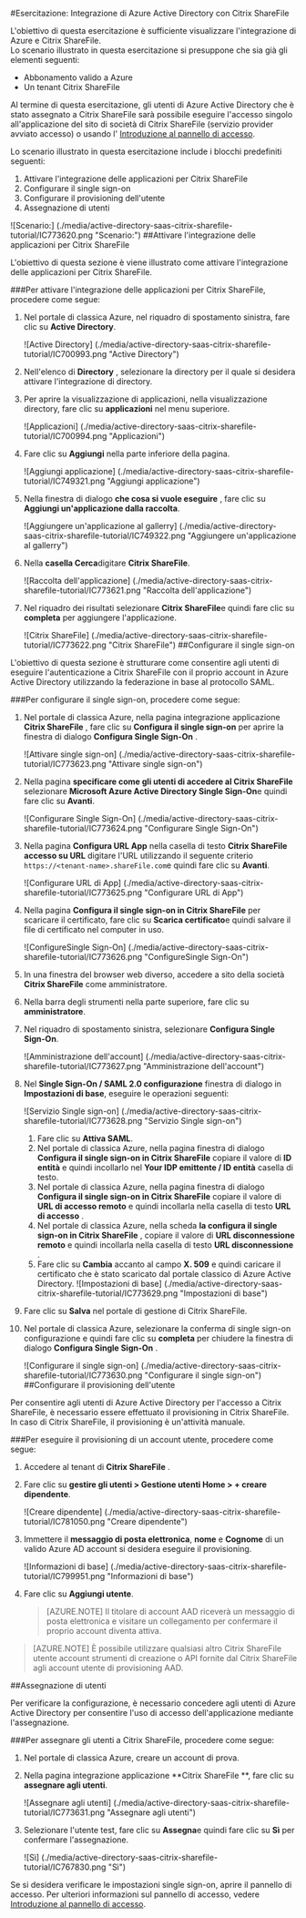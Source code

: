 <properties 
    pageTitle="Esercitazione: Integrazione di Azure Active Directory con Citrix ShareFile | Microsoft Azure" 
    description="Ecco come utilizzare Citrix ShareFile con Azure Active Directory per consentire il single sign-on, il provisioning automatico e altro." 
    services="active-directory" 
    authors="jeevansd"  
    documentationCenter="na" 
    manager="femila"/>
<tags 
    ms.service="active-directory" 
    ms.devlang="na" 
    ms.topic="article" 
    ms.tgt_pltfrm="na" 
    ms.workload="identity" 
    ms.date="09/29/2016" 
    ms.author="jeedes" />

#<a name="tutorial-azure-active-directory-integration-with-citrix-sharefile"></a>Esercitazione: Integrazione di Azure Active Directory con Citrix ShareFile

L'obiettivo di questa esercitazione è sufficiente visualizzare l'integrazione di Azure e Citrix ShareFile.  
Lo scenario illustrato in questa esercitazione si presuppone che sia già gli elementi seguenti:

-   Abbonamento valido a Azure
-   Un tenant Citrix ShareFile

Al termine di questa esercitazione, gli utenti di Azure Active Directory che è stato assegnato a Citrix ShareFile sarà possibile eseguire l'accesso singolo all'applicazione del sito di società di Citrix ShareFile (servizio provider avviato accesso) o usando l' [Introduzione al pannello di accesso](active-directory-saas-access-panel-introduction.md).

Lo scenario illustrato in questa esercitazione include i blocchi predefiniti seguenti:

1.  Attivare l'integrazione delle applicazioni per Citrix ShareFile
2.  Configurare il single sign-on
3.  Configurare il provisioning dell'utente
4.  Assegnazione di utenti

![Scenario:] (./media/active-directory-saas-citrix-sharefile-tutorial/IC773620.png "Scenario:")
##<a name="enabling-the-application-integration-for-citrix-sharefile"></a>Attivare l'integrazione delle applicazioni per Citrix ShareFile

L'obiettivo di questa sezione è viene illustrato come attivare l'integrazione delle applicazioni per Citrix ShareFile.

###<a name="to-enable-the-application-integration-for-citrix-sharefile-perform-the-following-steps"></a>Per attivare l'integrazione delle applicazioni per Citrix ShareFile, procedere come segue:

1.  Nel portale di classica Azure, nel riquadro di spostamento sinistra, fare clic su **Active Directory**.

    ![Active Directory] (./media/active-directory-saas-citrix-sharefile-tutorial/IC700993.png "Active Directory")

2.  Nell'elenco di **Directory** , selezionare la directory per il quale si desidera attivare l'integrazione di directory.

3.  Per aprire la visualizzazione di applicazioni, nella visualizzazione directory, fare clic su **applicazioni** nel menu superiore.

    ![Applicazioni] (./media/active-directory-saas-citrix-sharefile-tutorial/IC700994.png "Applicazioni")

4.  Fare clic su **Aggiungi** nella parte inferiore della pagina.

    ![Aggiungi applicazione] (./media/active-directory-saas-citrix-sharefile-tutorial/IC749321.png "Aggiungi applicazione")

5.  Nella finestra di dialogo **che cosa si vuole eseguire** , fare clic su **Aggiungi un'applicazione dalla raccolta**.

    ![Aggiungere un'applicazione al gallerry] (./media/active-directory-saas-citrix-sharefile-tutorial/IC749322.png "Aggiungere un'applicazione al gallerry")

6.  Nella **casella Cerca**digitare **Citrix ShareFile**.

    ![Raccolta dell'applicazione] (./media/active-directory-saas-citrix-sharefile-tutorial/IC773621.png "Raccolta dell'applicazione")

7.  Nel riquadro dei risultati selezionare **Citrix ShareFile**e quindi fare clic su **completa** per aggiungere l'applicazione.

    ![Citrix ShareFile] (./media/active-directory-saas-citrix-sharefile-tutorial/IC773622.png "Citrix ShareFile")
##<a name="configuring-single-sign-on"></a>Configurare il single sign-on

L'obiettivo di questa sezione è strutturare come consentire agli utenti di eseguire l'autenticazione a Citrix ShareFile con il proprio account in Azure Active Directory utilizzando la federazione in base al protocollo SAML.

###<a name="to-configure-single-sign-on-perform-the-following-steps"></a>Per configurare il single sign-on, procedere come segue:

1.  Nel portale di classica Azure, nella pagina integrazione applicazione **Citrix ShareFile** , fare clic su **Configura il single sign-on** per aprire la finestra di dialogo **Configura Single Sign-On** .

    ![Attivare single sign-on] (./media/active-directory-saas-citrix-sharefile-tutorial/IC773623.png "Attivare single sign-on")

2.  Nella pagina **specificare come gli utenti di accedere al Citrix ShareFile** selezionare **Microsoft Azure Active Directory Single Sign-On**e quindi fare clic su **Avanti**.

    ![Configurare Single Sign-On] (./media/active-directory-saas-citrix-sharefile-tutorial/IC773624.png "Configurare Single Sign-On")

3.  Nella pagina **Configura URL App** nella casella di testo **Citrix ShareFile accesso su URL** digitare l'URL utilizzando il seguente criterio `https://<tenant-name>.shareFile.com`e quindi fare clic su **Avanti**.

    ![Configurare URL di App] (./media/active-directory-saas-citrix-sharefile-tutorial/IC773625.png "Configurare URL di App")

4.  Nella pagina **Configura il single sign-on in Citrix ShareFile** per scaricare il certificato, fare clic su **Scarica certificato**e quindi salvare il file di certificato nel computer in uso.

    ![ConfigureSingle Sign-On] (./media/active-directory-saas-citrix-sharefile-tutorial/IC773626.png "ConfigureSingle Sign-On")

5.  In una finestra del browser web diverso, accedere a sito della società **Citrix ShareFile** come amministratore.

6.  Nella barra degli strumenti nella parte superiore, fare clic su **amministratore**.

7.  Nel riquadro di spostamento sinistra, selezionare **Configura Single Sign-On**.

    ![Amministrazione dell'account] (./media/active-directory-saas-citrix-sharefile-tutorial/IC773627.png "Amministrazione dell'account")

8.  Nel **Single Sign-On / SAML 2.0 configurazione** finestra di dialogo in **Impostazioni di base**, eseguire le operazioni seguenti:

    ![Servizio Single sign-on] (./media/active-directory-saas-citrix-sharefile-tutorial/IC773628.png "Servizio Single sign-on")

    1.  Fare clic su **Attiva SAML**.
    2.  Nel portale di classica Azure, nella pagina finestra di dialogo **Configura il single sign-on in Citrix ShareFile** copiare il valore di **ID entità** e quindi incollarlo nel **Your IDP emittente / ID entità** casella di testo.
    3.  Nel portale di classica Azure, nella pagina finestra di dialogo **Configura il single sign-on in Citrix ShareFile** copiare il valore di **URL di accesso remoto** e quindi incollarla nella casella di testo **URL di accesso** .
    4.  Nel portale di classica Azure, nella scheda **la configura il single sign-on in Citrix ShareFile** , copiare il valore di **URL disconnessione remoto** e quindi incollarla nella casella di testo **URL disconnessione** .
    5.  Fare clic su **Cambia** accanto al campo **X. 509** e quindi caricare il certificato che è stato scaricato dal portale classico di Azure Active Directory.
        ![Impostazioni di base] (./media/active-directory-saas-citrix-sharefile-tutorial/IC773629.png "Impostazioni di base")

9.  Fare clic su **Salva** nel portale di gestione di Citrix ShareFile.

10. Nel portale di classica Azure, selezionare la conferma di single sign-on configurazione e quindi fare clic su **completa** per chiudere la finestra di dialogo **Configura Single Sign-On** .

    ![Configurare il single sign-on] (./media/active-directory-saas-citrix-sharefile-tutorial/IC773630.png "Configurare il single sign-on")
##<a name="configuring-user-provisioning"></a>Configurare il provisioning dell'utente

Per consentire agli utenti di Azure Active Directory per l'accesso a Citrix ShareFile, è necessario essere effettuato il provisioning in Citrix ShareFile.  
In caso di Citrix ShareFile, il provisioning è un'attività manuale.

###<a name="to-provision-a-user-accounts-perform-the-following-steps"></a>Per eseguire il provisioning di un account utente, procedere come segue:

1.  Accedere al tenant di **Citrix ShareFile** .

2.  Fare clic su **gestire gli utenti \> Gestione utenti Home \> + creare dipendente**.

    ![Creare dipendente] (./media/active-directory-saas-citrix-sharefile-tutorial/IC781050.png "Creare dipendente")

3.  Immettere il **messaggio di posta elettronica**, **nome** e **Cognome** di un valido Azure AD account si desidera eseguire il provisioning.

    ![Informazioni di base] (./media/active-directory-saas-citrix-sharefile-tutorial/IC799951.png "Informazioni di base")

4.  Fare clic su **Aggiungi utente**.

    >[AZURE.NOTE] Il titolare di account AAD riceverà un messaggio di posta elettronica e visitare un collegamento per confermare il proprio account diventa attiva.

>[AZURE.NOTE] È possibile utilizzare qualsiasi altro Citrix ShareFile utente account strumenti di creazione o API fornite dal Citrix ShareFile agli account utente di provisioning AAD.

##<a name="assigning-users"></a>Assegnazione di utenti

Per verificare la configurazione, è necessario concedere agli utenti di Azure Active Directory per consentire l'uso di accesso dell'applicazione mediante l'assegnazione.

###<a name="to-assign-users-to-citrix-sharefile-perform-the-following-steps"></a>Per assegnare gli utenti a Citrix ShareFile, procedere come segue:

1.  Nel portale di classica Azure, creare un account di prova.

2.  Nella pagina integrazione applicazione **Citrix ShareFile **, fare clic su **assegnare agli utenti**.

    ![Assegnare agli utenti] (./media/active-directory-saas-citrix-sharefile-tutorial/IC773631.png "Assegnare agli utenti")

3.  Selezionare l'utente test, fare clic su **Assegna**e quindi fare clic su **Sì** per confermare l'assegnazione.

    ![Sì] (./media/active-directory-saas-citrix-sharefile-tutorial/IC767830.png "Sì")

Se si desidera verificare le impostazioni single sign-on, aprire il pannello di accesso. Per ulteriori informazioni sul pannello di accesso, vedere [Introduzione al pannello di accesso](active-directory-saas-access-panel-introduction.md).
